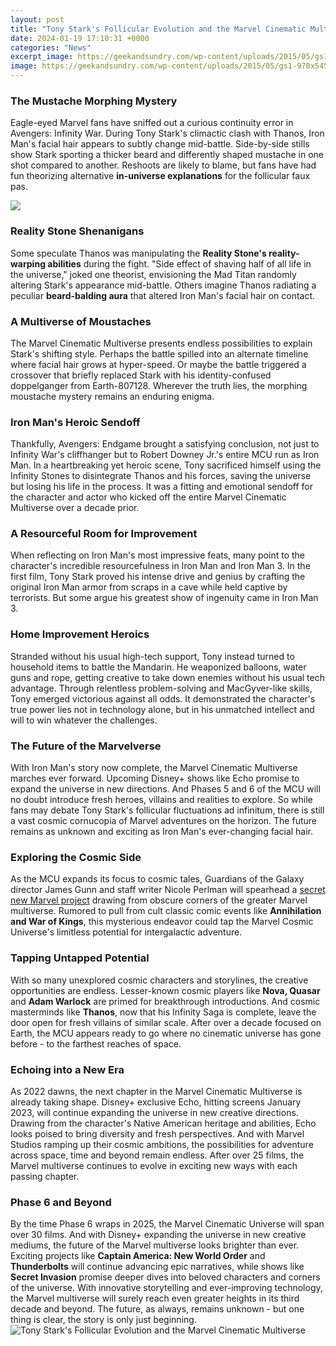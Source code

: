 ```yaml
---
layout: post
title: "Tony Stark's Follicular Evolution and the Marvel Cinematic Multiverse"
date: 2024-01-19 17:10:31 +0000
categories: "News"
excerpt_image: https://geekandsundry.com/wp-content/uploads/2015/05/gs1-970x545.jpg
image: https://geekandsundry.com/wp-content/uploads/2015/05/gs1-970x545.jpg
---
```


### The Mustache Morphing Mystery 
Eagle-eyed Marvel fans have sniffed out a curious continuity error in Avengers: Infinity War. During Tony Stark's climactic clash with Thanos, Iron Man's facial hair appears to subtly change mid-battle. Side-by-side stills show Stark sporting a thicker beard and differently shaped mustache in one shot compared to another. Reshoots are likely to blame, but fans have had fun theorizing alternative **in-universe explanations** for the follicular faux pas. 

![](http://static.businessinsider.com/image/556740766bb3f76e630b4887/image.jpg)
### Reality Stone Shenanigans
Some speculate Thanos was manipulating the **Reality Stone's reality-warping abilities** during the fight. "Side effect of shaving half of all life in the universe," joked one theorist, envisioning the Mad Titan randomly altering Stark's appearance mid-battle. Others imagine Thanos radiating a peculiar **beard-balding aura** that altered Iron Man's facial hair on contact.
### A Multiverse of Moustaches 
The Marvel Cinematic Multiverse presents endless possibilities to explain Stark's shifting style. Perhaps the battle spilled into an alternate timeline where facial hair grows at hyper-speed. Or maybe the battle triggered a crossover that briefly replaced Stark with his identity-confused doppelganger from Earth-807128. Wherever the truth lies, the morphing moustache mystery remains an enduring enigma.
### Iron Man's Heroic Sendoff 
Thankfully, Avengers: Endgame brought a satisfying conclusion, not just to Infinity War's cliffhanger but to Robert Downey Jr.'s entire MCU run as Iron Man. In a heartbreaking yet heroic scene, Tony sacrificed himself using the Infinity Stones to disintegrate Thanos and his forces, saving the universe but losing his life in the process. It was a fitting and emotional sendoff for the character and actor who kicked off the entire Marvel Cinematic Multiverse over a decade prior.
### A Resourceful Room for Improvement  
When reflecting on Iron Man's most impressive feats, many point to the character's incredible resourcefulness in Iron Man and Iron Man 3. In the first film, Tony Stark proved his intense drive and genius by crafting the original Iron Man armor from scraps in a cave while held captive by terrorists. But some argue his greatest show of ingenuity came in Iron Man 3.
### Home Improvement Heroics
Stranded without his usual high-tech support, Tony instead turned to household items to battle the Mandarin. He weaponized balloons, water guns and rope, getting creative to take down enemies without his usual tech advantage. Through relentless problem-solving and MacGyver-like skills, Tony emerged victorious against all odds. It demonstrated the character's true power lies not in technology alone, but in his unmatched intellect and will to win whatever the challenges.
### The Future of the Marvelverse
With Iron Man's story now complete, the Marvel Cinematic Multiverse marches ever forward. Upcoming Disney+ shows like Echo promise to expand the universe in new directions. And Phases 5 and 6 of the MCU will no doubt introduce fresh heroes, villains and realities to explore. So while fans may debate Tony Stark's follicular fluctuations ad infinitum, there is still a vast cosmic cornucopia of Marvel adventures on the horizon. The future remains as unknown and exciting as Iron Man's ever-changing facial hair.
### Exploring the Cosmic Side
As the MCU expands its focus to cosmic tales, Guardians of the Galaxy director James Gunn and staff writer Nicole Perlman will spearhead a [secret new Marvel project](https://store.fi.io.vn/xmas-holiday-funny-santa-shetland-sheepdog-christmas-tree-2) drawing from obscure corners of the greater Marvel multiverse. Rumored to pull from cult classic comic events like **Annihilation and War of Kings**, this mysterious endeavor could tap the Marvel Cosmic Universe's limitless potential for intergalactic adventure.
### Tapping Untapped Potential 
With so many unexplored cosmic characters and storylines, the creative opportunities are endless. Lesser-known cosmic players like **Nova, Quasar** and **Adam Warlock** are primed for breakthrough introductions. And cosmic masterminds like **Thanos**, now that his Infinity Saga is complete, leave the door open for fresh villains of similar scale. After over a decade focused on Earth, the MCU appears ready to go where no cinematic universe has gone before - to the farthest reaches of space.
### Echoing into a New Era  
As 2022 dawns, the next chapter in the Marvel Cinematic Multiverse is already taking shape. Disney+ exclusive Echo, hitting screens January 2023, will continue expanding the universe in new creative directions. Drawing from the character's Native American heritage and abilities, Echo looks poised to bring diversity and fresh perspectives. And with Marvel Studios ramping up their cosmic ambitions, the possibilities for adventure across space, time and beyond remain endless. After over 25 films, the Marvel multiverse continues to evolve in exciting new ways with each passing chapter.
### Phase 6 and Beyond
By the time Phase 6 wraps in 2025, the Marvel Cinematic Universe will span over 30 films. And with Disney+ expanding the universe in new creative mediums, the future of the Marvel multiverse looks brighter than ever. Exciting projects like **Captain America: New World Order** and **Thunderbolts** will continue advancing epic narratives, while shows like **Secret Invasion** promise deeper dives into beloved characters and corners of the universe. With innovative storytelling and ever-improving technology, the Marvel multiverse will surely reach even greater heights in its third decade and beyond. The future, as always, remains unknown - but one thing is clear, the story is only just beginning.
![Tony Stark's Follicular Evolution and the Marvel Cinematic Multiverse](https://geekandsundry.com/wp-content/uploads/2015/05/gs1-970x545.jpg)